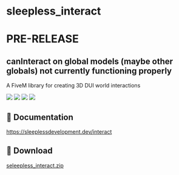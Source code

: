 # sleepless_interact

# PRE-RELEASE

## canInteract on global models (maybe other globals) not currently functioning properly

A FiveM library for creating 3D DUI world interactions

![](https://img.shields.io/github/downloads/Sleepless-Development/sleepless_interact/total?logo=github)
![](https://img.shields.io/github/downloads/Sleepless-Development/sleepless_interact/latest/total?logo=github)
![](https://img.shields.io/github/contributors/Sleepless-Development/sleepless_interact?logo=github)
![](https://img.shields.io/github/v/release/Sleepless-Development/sleepless_interact?logo=github)

## 📃 Documentation

https://sleeplessdevelopment.dev/interact

## 💾 Download

[seleepless_interact.zip](https://github.com/Sleepless-Development/sleepless_interact/releases/download/latest/sleepless_interact.zip)
